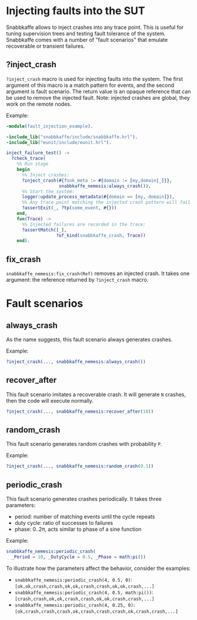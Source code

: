 # Injecting faults into the SUT

Snabbkaffe allows to inject crashes into any trace point.
This is useful for tuning supervision trees and testing fault tolerance of the system.
Snabbkaffe comes with a number of "fault scenarios" that emulate recoverable or transient failures.

## ?inject_crash

`?inject_crash` macro is used for injecting faults into the system.
The first argument of this macro is a match pattern for events, and the second argument is fault scenario.
The return value is an opaque reference that can be used to remove the injected fault.
Note: injected crashes are global, they work on the remote nodes.

Example:

```erlang
-module(fault_injection_example).

-include_lib("snabbkaffe/include/snabbkaffe.hrl").
-include_lib("eunit/include/eunit.hrl").

inject_failure_test() ->
  ?check_trace(
    %% Run stage
    begin
      %% Inject crashes:
      ?inject_crash(#{?snk_meta := #{domain := [my,domain|_]}},
                    snabbkaffe_nemesis:always_crash()),
      %% Start the system:
      logger:update_process_metadata(#{domain => [my, domain]}),
      %% Any trace point matching the injected crash pattern will fail now:
      ?assertExit(_, ?tp(some_event, #{}))
    end,
    fun(Trace) ->
      %% Injected failures are recorded in the trace:
      ?assertMatch([_],
                   ?of_kind(snabbkaffe_crash, Trace))
    end).
```

## fix_crash

`snabbkaffe_nemesis:fix_crash(Ref)` removes an injected crash.
It takes one argument: the reference returned by `?inject_crash` macro.

# Fault scenarios

## always_crash

As the name suggests, this fault scenario always generates crashes.

Example:
```erlang
?inject_crash(..., snabbkaffe_nemesis:always_crash())
```

## recover_after

This fault scenario imitates a recoverable crash.
It will generate `N` crashes, then the code will execute normally.

```erlang
?inject_crash(..., snabbkaffe_nemesis:recover_after(10))
```

## random_crash

This fault scenario generates random crashes with probability `P`.

Example:
```erlang
?inject_crash(..., snabbkaffe_nemesis:random_crash(0.1))
```

## periodic_crash

This fault scenario generates crashes periodically.
It takes three parameters:

- period: number of matching events until the cycle repeats
- duty cycle: ratio of successes to failures
- phase: 0..2π, acts similar to phase of a sine function

Example:
```erlang
snabbkaffe_nemesis:periodic_crash(
  _Period = 10, _DutyCycle = 0.5, _Phase = math:pi())
```

To illustrate how the parameters affect the behavior, consider the examples:
- `snabbkaffe_nemesis:periodic_crash(4, 0.5, 0)`: `[ok,ok,crash,crash,ok,ok,crash,crash,ok,ok,crash,...]`
- `snabbkaffe_nemesis:periodic_crash(4, 0.5, math:pi())`: `[crash,crash,ok,ok,crash,crash,ok,ok,crash,crash,...]`
- `snabbkaffe_nemesis:periodic_crash(4, 0.25, 0)`: `[ok,crash,crash,crash,ok,crash,crash,crash,ok,crash,crash,...]`
